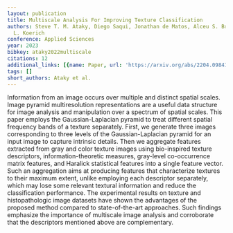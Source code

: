 ```yaml
---
layout: publication
title: Multiscale Analysis For Improving Texture Classification
authors: Steve T. M. Ataky, Diego Saqui, Jonathan de Matos, Alceu S. Britto Jr., Alessandro
  L. Koerich
conference: Applied Sciences
year: 2023
bibkey: ataky2022multiscale
citations: 12
additional_links: [{name: Paper, url: 'https://arxiv.org/abs/2204.09841'}]
tags: []
short_authors: Ataky et al.
---
```

Information from an image occurs over multiple and distinct spatial scales.
Image pyramid multiresolution representations are a useful data structure for
image analysis and manipulation over a spectrum of spatial scales. This paper
employs the Gaussian-Laplacian pyramid to treat different spatial frequency
bands of a texture separately. First, we generate three images corresponding to
three levels of the Gaussian-Laplacian pyramid for an input image to capture
intrinsic details. Then we aggregate features extracted from gray and color
texture images using bio-inspired texture descriptors, information-theoretic
measures, gray-level co-occurrence matrix features, and Haralick statistical
features into a single feature vector. Such an aggregation aims at producing
features that characterize textures to their maximum extent, unlike employing
each descriptor separately, which may lose some relevant textural information
and reduce the classification performance. The experimental results on texture
and histopathologic image datasets have shown the advantages of the proposed
method compared to state-of-the-art approaches. Such findings emphasize the
importance of multiscale image analysis and corroborate that the descriptors
mentioned above are complementary.